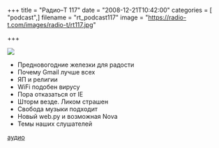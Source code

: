 +++
title = "Радио–Т 117"
date = "2008-12-21T10:42:00"
categories = [ "podcast",]
filename = "rt_podcast117"
image = "https://radio-t.com/images/radio-t/rt117.jpg"

+++

![](https://radio-t.com/images/radio-t/rt117.jpg)

- Предновогодние железки для радости
- Почему Gmail лучше всех
- ЯП и религии
- WiFi подобен вирусу
- Пора отказаться от IE
- Шторм везде. Ликом страшен
- Свобода музыки подходит
- Новый web.py и возможная Nova
- Темы наших слушателей

[аудио](https://cdn.radio-t.com/rt_podcast117.mp3)
<audio src="https://cdn.radio-t.com/rt_podcast117.mp3" preload="none"></audio>